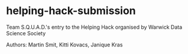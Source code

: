 # helping-hack-submission
Team S.Q.U.A.D.'s entry to the Helping Hack organised by Warwick Data Science Society

Authors: Martin Smit, Kitti Kovacs, Janique Kras
